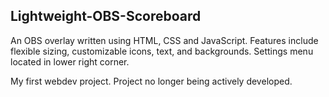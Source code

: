 ## Lightweight-OBS-Scoreboard
An OBS overlay written using HTML, CSS and JavaScript.
Features include flexible sizing, customizable icons, text, and backgrounds.
Settings menu located in lower right corner.

My first webdev project.
Project no longer being actively developed.
